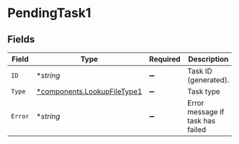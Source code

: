 # PendingTask1


## Fields

| Field                                                                     | Type                                                                      | Required                                                                  | Description                                                               |
| ------------------------------------------------------------------------- | ------------------------------------------------------------------------- | ------------------------------------------------------------------------- | ------------------------------------------------------------------------- |
| `ID`                                                                      | **string*                                                                 | :heavy_minus_sign:                                                        | Task ID (generated).                                                      |
| `Type`                                                                    | [*components.LookupFileType1](../../models/components/lookupfiletype1.md) | :heavy_minus_sign:                                                        | Task type                                                                 |
| `Error`                                                                   | **string*                                                                 | :heavy_minus_sign:                                                        | Error message if task has failed                                          |